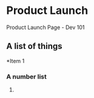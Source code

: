 # Product Launch 
Product Launch Page - Dev 101

## A list of things
*Item 1

### A number list 

1. 


